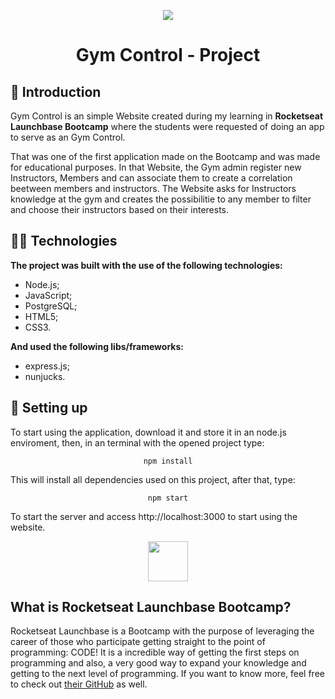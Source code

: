 <p align="center">
  <img width="auto" height="auto" src="https://i.imgur.com/omHBxjO.png" />
</p>
<h1 align="center">Gym Control - Project</h1>
<h2>📜 Introduction</h2>
<p>Gym Control is an simple Website created during my learning in <b>Rocketseat Launchbase Bootcamp</b> where the students 
were requested of doing an app to serve as an Gym Control.</p>
<p>That was one of the first application made on the Bootcamp and was made for educational purposes. In that Website, the Gym admin register new Instructors, Members and
can associate them to create a correlation beetween members and instructors. The Website asks for Instructors knowledge at the gym and creates the possibilitie to any member to filter and
choose their instructors based on their interests.</p>
<h2>👨‍💻 Technologies</h2>
<p><b>The project was built with the use of the following technologies:</b></p>
<ul>
  <li>Node.js;</li>
  <li>JavaScript;</li>
  <li>PostgreSQL;</li>
  <li>HTML5;</li>
  <li>CSS3.</li>
</ul>
<p><b>And used the following libs/frameworks:</b></p>
<ul>
  <li>express.js;</li>
  <li>nunjucks.</li>
</ul>
<h2>🚀 Setting up</h2>
<p>To start using the application, download it and store it in an node.js enviroment, then, in an terminal with the opened project type:</p>
<div align="center">
  <code width="900px">npm install</code>
</div>
<p>This will install all dependencies used on this project, after that, type:</p>
<div align="center">
  <code width="900px">npm start</code>
</div>
<p>To start the server and access http://localhost:3000 to start using the website.</p>
<p align="center">
  <img width="64" height="auto" src="https://i.imgur.com/1BZZqy0.png" />
</p>
<h2>What is <b>Rocketseat Launchbase Bootcamp?</b></h2>
<p>Rocketseat Launchbase is a Bootcamp with the purpose of leveraging the career of those who participate getting straight to the point of programming: CODE!
It is a incredible way of getting the first steps on programming and also, a very good way to expand your knowledge and getting to the next level of programming. If you want to know more, feel free to check out <a href="https://github.com/Rocketseat">their GitHub</a> as well.</p>
